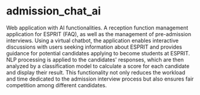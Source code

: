 # admission_chat_ai
Web application with AI functionalities.
A reception function management application for ESPRIT (FAQ), as well as the management of pre-admission interviews. Using a virtual chatbot, the application enables interactive discussions with users seeking information about ESPRIT and provides guidance for potential candidates applying to become students at ESPRIT.
NLP processing is applied to the candidates' responses, which are then analyzed by a classification model to calculate a score for each candidate and display their result. This functionality not only reduces the workload and time
dedicated to the admission interview process but also ensures fair competition among different candidates. 
